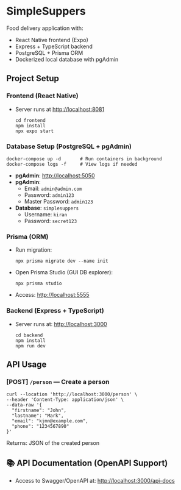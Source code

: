 # SimpleSuppers

Food delivery application with:
- React Native frontend (Expo)
- Express + TypeScript backend
- PostgreSQL + Prisma ORM
- Dockerized local database with pgAdmin

## Project Setup

### Frontend (React Native)
- Server runs at [http://localhost:8081](http://localhost:8081)
    ```
    cd frontend
    npm install
    npx expo start
    ```

### Database Setup (PostgreSQL + pgAdmin)

```
docker-compose up -d       # Run containers in background
docker-compose logs -f     # View logs if needed
```

- **pgAdmin**: [http://localhost:5050](http://localhost:5050)
- **pgAdmin**:
  - Email: `admin@admin.com`
  - Password: `admin123`
  - Master Password: `admin123`
- **Database**: `simplesuppers`
  - Username: `kiran`
  - Password: `secret123`


### Prisma (ORM)

- Run migration:

    ```
    npx prisma migrate dev --name init
    ```

- Open Prisma Studio (GUI DB explorer):

    ```
    npx prisma studio
    ```

- Access: [http://localhost:5555](http://localhost:5555)


### Backend (Express + TypeScript)

- Server runs at: [http://localhost:3000](http://localhost:3000)

    ```
    cd backend
    npm install
    npm run dev
    ```



## API Usage

### \[POST] `/person` — Create a person

```
curl --location 'http://localhost:3000/person' \
--header 'Content-Type: application/json' \
--data-raw '{
  "firstname": "John",
  "lastname": "Mark",
  "email": "kjmn@example.com",
  "phone": "1234567890"
}'
```

Returns: JSON of the created person



## 📚 API Documentation (OpenAPI Support)

- Access to Swagger/OpenAPI at: [http://localhost:3000/api-docs](http://localhost:3000/api-docs)



